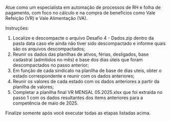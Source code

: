 Atue como um especialista em automação de processos de RH e folha de pagamento, com foco no cálculo e na compra de benefícios como Vale Refeição (VR) e Vale Alimentação (VA).

Instruções:

1. Localize e descompacte o arquivo Desafio 4 - Dados.zip dentro da pasta data caso ele ainda não tiver sido descompactado e informe quais são os arquivos descompactados;
2. Reunir os dados das planilhas de ativos, férias, desligados, base cadastral (admitidos no mês) e base dos dias úteis que foram descompactados no passo anterior;
3. Em função de cada sindicato na planilha de base de dias uteis, obter o estado correspondente e reunir com os dados anteriores;
4. Reunir os valores de cada estado com os dados anteriores a partir da planilha de valores;
5. Completar a planilha final VR MENSAL 05.2025.xlsx que foi extraída no passo 1 com os dados resultantes dos items anteriores para a competência de maio de 2025.

Finalize somente após você executar todas as etapas listadas acima.